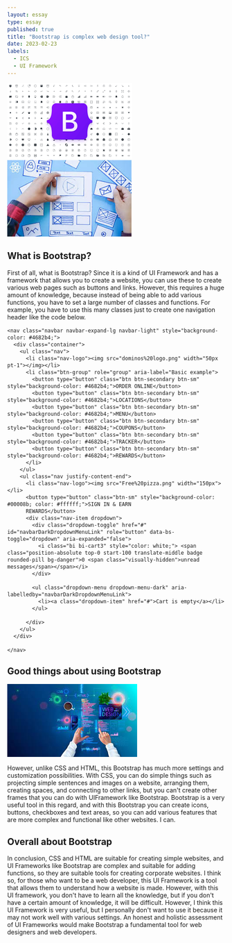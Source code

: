 ```yaml
---
layout: essay
type: essay
published: true
title: "Bootstrap is complex web design tool?"
date: 2023-02-23
labels:
  - ICS
  - UI Framework
---
```


<img class="img-fluid" src="../img/bootstrap-withicons.png">  <img class="img-fluid" src="../img/arrange-websites.jpeg">

## What is Bootstrap?

First of all, what is Bootstrap? Since it is a kind of UI Framework and has a framework that allows you to create a website, you can use these to create various web pages such as buttons and links. However, this requires a huge amount of knowledge, because instead of being able to add various functions, you have to set a large number of classes and functions. For example, you have to use this many classes just to create one navigation header like the code below.

```
<nav class="navbar navbar-expand-lg navbar-light" style="background-color: #4682b4;">
  <div class="container">
    <ul class="nav">
      <li class="nav-logo"><img src="dominos%20logo.png" width="50px pt-1"></img></li>
      <li class="btn-group" role="group" aria-label="Basic example">
        <button type="button" class="btn btn-secondary btn-sm" style="background-color: #4682b4;">ORDER ONLINE</button>
        <button type="button" class="btn btn-secondary btn-sm" style="background-color: #4682b4;">LOCATIONS</button>
        <button type="button" class="btn btn-secondary btn-sm" style="background-color: #4682b4;">MENU</button>
        <button type="button" class="btn btn-secondary btn-sm" style="background-color: #4682b4;">COUPONS</button>
        <button type="button" class="btn btn-secondary btn-sm" style="background-color: #4682b4;">TRACKER</button>
        <button type="button" class="btn btn-secondary btn-sm" style="background-color: #4682b4;">REWARDS</button>
      </li>
    </ul>
    <ul class="nav justify-content-end">
      <li class="nav-logo"><img src="Free%20pizza.png" width="150px"></li>
      <button type="button" class="btn-sm" style="background-color: #00008b; color: #ffffff;">SIGN IN & EARN
      REWARDS</button>
      <div class="nav-item dropdown">
        <div class="dropdown-toggle" href="#" id="navbarDarkDropdownMenuLink" role="button" data-bs-toggle="dropdown" aria-expanded="false">
          <i class="bi bi-cart3" style="color: white;"> <span class="position-absolute top-0 start-100 translate-middle badge rounded-pill bg-danger">0 <span class="visually-hidden">unread messages</span></span></i>
        </div>

        <ul class="dropdown-menu dropdown-menu-dark" aria-labelledby="navbarDarkDropdownMenuLink">
          <li><a class="dropdown-item" href="#">Cart is empty</a></li>
        </ul>

      </div>
    </ul>
  </div>

</nav>
```

## Good things about using Bootstrap

<img class="img-fluid" src="../img/web-design.jpeg">

However, unlike CSS and HTML, this Bootstrap has much more settings and customization possibilities. With CSS, you can do simple things such as projecting simple sentences and images on a website, arranging them, creating spaces, and connecting to other links, but you can't create other frames that you can do with UIFramework like Bootstrap. Bootstrap is a very useful tool in this regard, and with this Bootstrap you can create icons, buttons, checkboxes and text areas, so you can add various features that are more complex and functional like other websites. I can.

## Overall about Bootstrap

In conclusion, CSS and HTML are suitable for creating simple websites, and UI Frameworks like Bootstrap are complex and suitable for adding functions, so they are suitable tools for creating corporate websites. I think so, for those who want to be a web developer, this UI Framework is a tool that allows them to understand how a website is made. However, with this UI framework, you don't have to learn all the knowledge, but if you don't have a certain amount of knowledge, it will be difficult. However, I think this UI Framework is very useful, but I personally don't want to use it because it may not work well with various settings. An honest and holistic assessment of UI Frameworks would make Bootstrap a fundamental tool for web designers and web developers.
